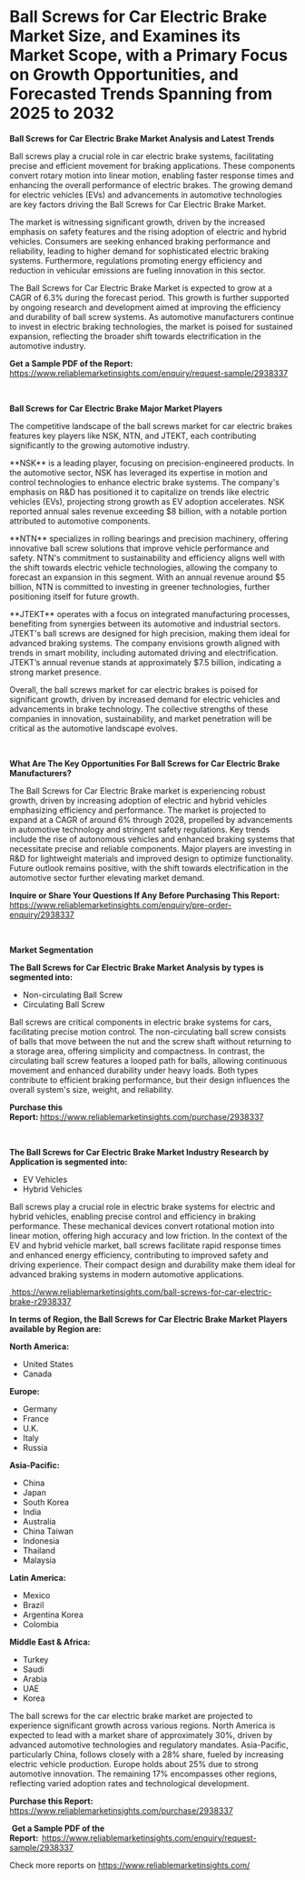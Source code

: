 <p><h1>Ball Screws for Car Electric Brake Market Size, and Examines its Market Scope, with a Primary Focus on Growth Opportunities, and Forecasted Trends Spanning from 2025 to 2032</h1></p><p><strong>Ball Screws for Car Electric Brake Market Analysis and Latest Trends</strong></p>
<p><p>Ball screws play a crucial role in car electric brake systems, facilitating precise and efficient movement for braking applications. These components convert rotary motion into linear motion, enabling faster response times and enhancing the overall performance of electric brakes. The growing demand for electric vehicles (EVs) and advancements in automotive technologies are key factors driving the Ball Screws for Car Electric Brake Market.</p><p>The market is witnessing significant growth, driven by the increased emphasis on safety features and the rising adoption of electric and hybrid vehicles. Consumers are seeking enhanced braking performance and reliability, leading to higher demand for sophisticated electric braking systems. Furthermore, regulations promoting energy efficiency and reduction in vehicular emissions are fueling innovation in this sector.</p><p>The Ball Screws for Car Electric Brake Market is expected to grow at a CAGR of 6.3% during the forecast period. This growth is further supported by ongoing research and development aimed at improving the efficiency and durability of ball screw systems. As automotive manufacturers continue to invest in electric braking technologies, the market is poised for sustained expansion, reflecting the broader shift towards electrification in the automotive industry.</p></p>
<p><strong>Get a Sample PDF of the Report:&nbsp;</strong> <a href="https://www.reliablemarketinsights.com/enquiry/request-sample/2938337?utm_campaign=3015&utm_medium=2&utm_source=Github&utm_content=ia&utm_term=15032025&utm_id=ball-screws-for-car-electric-brake">https://www.reliablemarketinsights.com/enquiry/request-sample/2938337</a></p>
<p>&nbsp;</p>
<p><strong>Ball Screws for Car Electric Brake Major Market Players</strong></p>
<p><p>The competitive landscape of the ball screws market for car electric brakes features key players like NSK, NTN, and JTEKT, each contributing significantly to the growing automotive industry. </p><p>**NSK** is a leading player, focusing on precision-engineered products. In the automotive sector, NSK has leveraged its expertise in motion and control technologies to enhance electric brake systems. The company's emphasis on R&D has positioned it to capitalize on trends like electric vehicles (EVs), projecting strong growth as EV adoption accelerates. NSK reported annual sales revenue exceeding $8 billion, with a notable portion attributed to automotive components.</p><p>**NTN** specializes in rolling bearings and precision machinery, offering innovative ball screw solutions that improve vehicle performance and safety. NTN's commitment to sustainability and efficiency aligns well with the shift towards electric vehicle technologies, allowing the company to forecast an expansion in this segment. With an annual revenue around $5 billion, NTN is committed to investing in greener technologies, further positioning itself for future growth.</p><p>**JTEKT** operates with a focus on integrated manufacturing processes, benefiting from synergies between its automotive and industrial sectors. JTEKT's ball screws are designed for high precision, making them ideal for advanced braking systems. The company envisions growth aligned with trends in smart mobility, including automated driving and electrification. JTEKT’s annual revenue stands at approximately $7.5 billion, indicating a strong market presence.</p><p>Overall, the ball screws market for car electric brakes is poised for significant growth, driven by increased demand for electric vehicles and advancements in brake technology. The collective strengths of these companies in innovation, sustainability, and market penetration will be critical as the automotive landscape evolves.</p></p>
<p>&nbsp;</p>
<p><strong>What Are The Key Opportunities For Ball Screws for Car Electric Brake Manufacturers?</strong></p>
<p><p>The Ball Screws for Car Electric Brake market is experiencing robust growth, driven by increasing adoption of electric and hybrid vehicles emphasizing efficiency and performance. The market is projected to expand at a CAGR of around 6% through 2028, propelled by advancements in automotive technology and stringent safety regulations. Key trends include the rise of autonomous vehicles and enhanced braking systems that necessitate precise and reliable components. Major players are investing in R&D for lightweight materials and improved design to optimize functionality. Future outlook remains positive, with the shift towards electrification in the automotive sector further elevating market demand.</p></p>
<p><strong>Inquire or Share Your Questions If Any Before Purchasing This Report:</strong> <a href="https://www.reliablemarketinsights.com/enquiry/pre-order-enquiry/2938337?utm_campaign=3015&utm_medium=2&utm_source=Github&utm_content=ia&utm_term=15032025&utm_id=ball-screws-for-car-electric-brake">https://www.reliablemarketinsights.com/enquiry/pre-order-enquiry/2938337</a></p>
<p>&nbsp;</p>
<p><strong>Market Segmentation</strong></p>
<p><strong>The Ball Screws for Car Electric Brake Market Analysis by types is segmented into:</strong></p>
<p><ul><li>Non-circulating Ball Screw</li><li>Circulating Ball Screw</li></ul></p>
<p><p>Ball screws are critical components in electric brake systems for cars, facilitating precise motion control. The non-circulating ball screw consists of balls that move between the nut and the screw shaft without returning to a storage area, offering simplicity and compactness. In contrast, the circulating ball screw features a looped path for balls, allowing continuous movement and enhanced durability under heavy loads. Both types contribute to efficient braking performance, but their design influences the overall system's size, weight, and reliability.</p></p>
<p><strong>Purchase this Report:&nbsp;</strong><a href="https://www.reliablemarketinsights.com/purchase/2938337?utm_campaign=3015&utm_medium=2&utm_source=Github&utm_content=ia&utm_term=15032025&utm_id=ball-screws-for-car-electric-brake">https://www.reliablemarketinsights.com/purchase/2938337</a></p>
<p>&nbsp;</p>
<p><strong>The Ball Screws for Car Electric Brake Market Industry Research by Application is segmented into:</strong></p>
<p><ul><li>EV Vehicles</li><li>Hybrid Vehicles</li></ul></p>
<p><p>Ball screws play a crucial role in electric brake systems for electric and hybrid vehicles, enabling precise control and efficiency in braking performance. These mechanical devices convert rotational motion into linear motion, offering high accuracy and low friction. In the context of the EV and hybrid vehicle market, ball screws facilitate rapid response times and enhanced energy efficiency, contributing to improved safety and driving experience. Their compact design and durability make them ideal for advanced braking systems in modern automotive applications.</p></p>
<p><a href="https://www.reliablemarketinsights.com/ball-screws-for-car-electric-brake-r2938337?utm_campaign=3015&utm_medium=2&utm_source=Github&utm_content=ia&utm_term=15032025&utm_id=ball-screws-for-car-electric-brake">&nbsp;https://www.reliablemarketinsights.com/ball-screws-for-car-electric-brake-r2938337</a></p>
<p><strong>In terms of Region, the Ball Screws for Car Electric Brake Market Players available by Region are:</strong></p>
<p>
    <p> <strong> North America: </strong>
        <ul>
            <li>United States</li>
            <li>Canada</li>
        </ul>
        </p> 
    <p> <strong> Europe: </strong>
        <ul>
            <li>Germany</li>
            <li>France</li>
            <li>U.K.</li>
            <li>Italy</li>
            <li>Russia</li>
        </ul>
        </p> 
    <p> <strong> Asia-Pacific: </strong>
        <ul>
            <li>China</li>
            <li>Japan</li>
            <li>South Korea</li>
            <li>India</li>
            <li>Australia</li>
            <li>China Taiwan</li>
            <li>Indonesia</li>
            <li>Thailand</li>
            <li>Malaysia</li>
        </ul>
        </p> 
    <p> <strong> Latin America: </strong>
        <ul>
            <li>Mexico</li>
            <li>Brazil</li>
            <li>Argentina Korea</li>
            <li>Colombia</li>
        </ul>
        </p> 
    <p> <strong> Middle East & Africa: </strong>
        <ul>
            <li>Turkey</li>
            <li>Saudi</li>
            <li>Arabia</li>
            <li>UAE</li>
            <li>Korea</li>
        </ul>
    </p>
    </p>
<p><p>The ball screws for the car electric brake market are projected to experience significant growth across various regions. North America is expected to lead with a market share of approximately 30%, driven by advanced automotive technologies and regulatory mandates. Asia-Pacific, particularly China, follows closely with a 28% share, fueled by increasing electric vehicle production. Europe holds about 25% due to strong automotive innovation. The remaining 17% encompasses other regions, reflecting varied adoption rates and technological development.</p></p>
<p><strong>Purchase this Report: </strong><a href="https://www.reliablemarketinsights.com/purchase/2938337?utm_campaign=3015&utm_medium=2&utm_source=Github&utm_content=ia&utm_term=15032025&utm_id=ball-screws-for-car-electric-brake">https://www.reliablemarketinsights.com/purchase/2938337</a></p>
<p>&nbsp;<strong>Get a Sample PDF of the Report:&nbsp;&nbsp;</strong><a href="https://www.reliablemarketinsights.com/enquiry/request-sample/2938337?utm_campaign=3015&utm_medium=2&utm_source=Github&utm_content=ia&utm_term=15032025&utm_id=ball-screws-for-car-electric-brake">https://www.reliablemarketinsights.com/enquiry/request-sample/2938337</a></p>
<p><strong></strong></p>
<p>Check more reports on <a href="https://www.reliablemarketinsights.com/?utm_campaign=3015&utm_medium=2&utm_source=Github&utm_content=ia&utm_term=15032025&utm_id=ball-screws-for-car-electric-brake">https://www.reliablemarketinsights.com/</a></p>